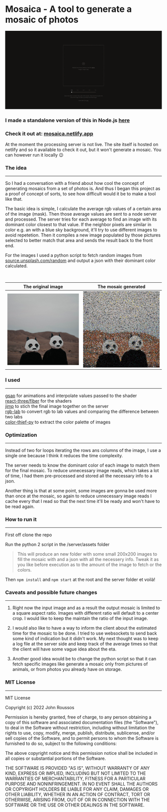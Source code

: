 # Mosaica - A tool to generate a mosaic of photos 

[![](preview.gif "Live Preview")](https://mosaica.netlify.app/)

### I made a standalone version of this in Node.js [here](./nodejs/)

### Check it out at: [mosaica.netlify.app](https://mosaica.netlify.app/) 
At the moment the processing server is not live. The site itself is hosted on netlify and so it available to check it out, but it won't generate a mosaic. You can however run it locally 😉

### The idea
<hr>

So I had a conversation with a friend about how cool the concept of generating mosaics from a set of photos is. And thus I began this project as a proof of concept of sorts, to see how difficult would it be to make a tool like that.

The basic idea is simple, I calculate the average rgb values of a certain area of the image (mask). Then those average values are sent to a node server and processed. The server tries for each average to find an image with its dominant color closest to that value. If the neighbor pixels are similar in color e.g. an with a blue sky background, it'll try to use different images to avoid repetetion. Then it compiles a new image populated by those pictures selected to better match that area and sends the result back to the front end. 

For the images I used a python script to fetch random images from [source.unsplash.com/random](https://source.unsplash.com/random) and output a json with their dominant color calculated. 


<br>

The original image         | The mosaic generated
:-------------------------:|:----------------------------:
![](demo.jpg)              |  ![](mosaic.jpg)

### I used
<hr>

[gsap](https://www.npmjs.com/package/gsap) for animations and interpolate values passed to the shader<br> 
[react-three/fiber](https://docs.pmnd.rs/react-three-fiber/getting-started/introduction) for the shaders<br>
[jimp](https://www.npmjs.com/package/jimp) to stich the final image together on the server<br>
[rgb-lab](https://github.com/antimatter15/rgb-lab/blob/master/color.js) to convert rgb to lab values and comparing the difference between two labs <br>
[color-thief-py](https://github.com/fengsp/color-thief-py) to extract the color palette of images

### Optimization
<hr>

Instead of two for loops iterating the rows ans columns of the image, I use a single one because I think it reduces the time complexity.

The server needs to know the dominant color of each image to match them for the final mosaic. To reduce unnecessary image reads, which takes a lot of time, I had them pre-processed and stored all the necessary info to a json.

Another thing is that at some point, some images are gonna be used more than once at the mosaic, so again to reduce unnecessary image reads I cache every that I read so that the next time it'll be ready and won't have to be read again. 


### How to run it
<hr>

First off clone the repo 

Run the python 2 script in the /server/assets folder

> This will produce an new folder with some small 200x200 images to fill the mosaic with and a json with all the necessery info. Tweak it as you like before execution as to the amount of the image to fetch or the colors.

Then `npm install` and `npm start` at the root and the server folder et voilà!

### Caveats and possible future changes
<hr>

1. Right now the input image and as a result the output mosaic is limited to a square aspect ratio. Images with different ratio will default to a center crop. I would like to keep the maintain the ratio of the input image.

2. I would also like to have a way to inform the client about the estimated time for the mosaic to be done. I tried to use websockets to send back some kind of indication but it didn't work. My next thought was to keep a log file at the server side and keep track of the average times so that the client will have some vague idea about the eta.

3. Another good idea would be to change the python script so that it can fetch specific images like generate a mosaic only from pictures of animals, or from photos you already have on storage.

### MIT License
<hr>

MIT License

Copyright (c) 2022 John Roussos

Permission is hereby granted, free of charge, to any person obtaining a copy
of this software and associated documentation files (the "Software"), to deal
in the Software without restriction, including without limitation the rights
to use, copy, modify, merge, publish, distribute, sublicense, and/or sell
copies of the Software, and to permit persons to whom the Software is
furnished to do so, subject to the following conditions:

The above copyright notice and this permission notice shall be included in all
copies or substantial portions of the Software.

THE SOFTWARE IS PROVIDED "AS IS", WITHOUT WARRANTY OF ANY KIND, EXPRESS OR
IMPLIED, INCLUDING BUT NOT LIMITED TO THE WARRANTIES OF MERCHANTABILITY,
FITNESS FOR A PARTICULAR PURPOSE AND NONINFRINGEMENT. IN NO EVENT SHALL THE
AUTHORS OR COPYRIGHT HOLDERS BE LIABLE FOR ANY CLAIM, DAMAGES OR OTHER
LIABILITY, WHETHER IN AN ACTION OF CONTRACT, TORT OR OTHERWISE, ARISING FROM,
OUT OF OR IN CONNECTION WITH THE SOFTWARE OR THE USE OR OTHER DEALINGS IN THE
SOFTWARE.